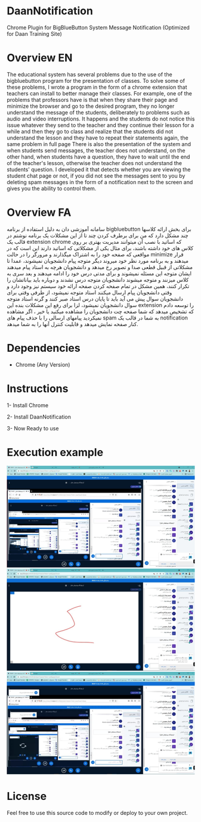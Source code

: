 # DaanNotification
Chrome Plugin for BigBlueButton System Message Notification (Optimized for Daan Training Site)

# Overview EN
<p>
The educational system has several problems due to the use of the bigbluebutton program for the presentation of classes. To solve some of these problems, I wrote a program in the form of a chrome extension that teachers can install to better manage their classes. For example, one of the problems that professors have is that when they share their page and minimize the browser and go to the desired program, they no longer understand the message of the students, deliberately to problems such as audio and video interruptions. It happens and the students do not notice this issue whatever they send to the teacher and they continue their lesson for a while and then they go to class and realize that the students did not understand the lesson and they have to repeat their statements again, the same problem in full page There is also the presentation of the system and when students send messages, the teacher does not understand, on the other hand, when students have a question, they have to wait until the end of the teacher's lesson, otherwise the teacher does not understand the students' question. I developed it that detects whether you are viewing the student chat page or not, if you did not see the messages sent to you by deleting spam messages in the form of a notification next to the screen and gives you the ability to control them.
</p>

# Overview FA
<p>
سامانه آموزشی دان به دلیل استفاده از برنامه bigbluebutton برای بخش ارائه کلاسها چند مشکل دارد که من برای برطرف کردن چند تا از این مشکلات یک برنامه نوشتم در قالب یک extension chrome که اساتید با نصب آن میتوانند مدیریت بهتری بر روی کلاس های خود داشته باشند، برای مثال یکی از مشکلاتی که اساتید دارند این است که در مواقعی که صفحه خود را به اشتراک میگذارند و مرورگر را در حالت minimize قرار میدهند و به برنامه مورد نظر خود میروند دیگر متوجه پیام دانشجویان نمیشوند، عمدا تا مشکلاتی از قبیل قطعی صدا و تصویر رخ میدهد و دانشجویان هرچه به استاد پیام میدهند ایشان متوجه این مسئله نمیشوند و برای مدتی درس خود را ادامه میدهند و بعد سری به کلاس میزنند و متوجه میشوند دانشجویان متوجه درس نشدند و دوباره باید بیاناتشان را تکرار کنند، همین مشکل در تمام صفحه کردن صفحه ارائه خود سیستم نیز وجود دارد و وقتی دانشجویان پیام ارسال میکنند استاد متوجه نمیشود، از طرفی وقتی برای دانشجویان سوال پیش می آید باید تا پایان درس استاد صبر کنند و گرنه استاد متوجه سوال دانشجویان نمیشود، لزا برای رفع این مشکلات بنده این extension را توسعه دادم که تشخیص میدهد که شما صفحه چت دانشجویان را مشاهده میکنید یا خیر ، اگر مشاهده نمیکردید پیامهای ارسالی را با حذف پیام های spam به شما در قالب یک notification کنار صفحه نمایش میدهد و قابلیت کنترل آنها را به شما میدهد.
</p>

# Dependencies
- Chrome (Any Version)

# Instructions
<p>1- Install Chrome</p>
<p>2- Install DaanNotification</p>
<p>3- Now Ready to use <p>

# Execution example
<img src="https://raw.githubusercontent.com/AmirCpu2/DaanNotification/main/gallery/photo_2021-12-09_02-25-28.jpg"/>
<img src="https://raw.githubusercontent.com/AmirCpu2/DaanNotification/main/gallery/photo_2021-12-09_02-25-31.jpg"/>
<img src="https://raw.githubusercontent.com/AmirCpu2/DaanNotification/main/gallery/photo_2021-12-09_02-25-33.jpg"/>
  
# License
<p>Feel free to use this source code to modify or deploy to your own project.</p>
